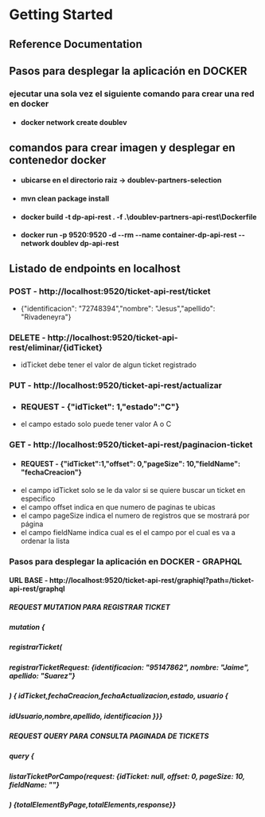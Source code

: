 # Getting Started

## Reference Documentation

## Pasos para desplegar la aplicación en DOCKER

### ejecutar una sola vez el siguiente comando para crear una red en docker
- #### docker network create doublev

## comandos para crear imagen y desplegar en contenedor docker
- #### ubicarse en el directorio raiz -> doublev-partners-selection
- #### mvn clean package install
- #### docker build -t dp-api-rest . -f .\doublev-partners-api-rest\Dockerfile
- #### docker run -p 9520:9520 -d --rm --name container-dp-api-rest --network doublev dp-api-rest


## Listado de endpoints en localhost

### POST - http://localhost:9520/ticket-api-rest/ticket
- {"identificacion": "72748394","nombre": "Jesus","apellido": "Rivadeneyra"}

### DELETE - http://localhost:9520/ticket-api-rest/eliminar/{idTicket}
- idTicket debe tener el valor de algun ticket registrado


### PUT - http://localhost:9520/ticket-api-rest/actualizar
- ### REQUEST - {"idTicket": 1,"estado":"C"}
-  el campo estado solo puede tener valor A o C

### GET - http://localhost:9520/ticket-api-rest/paginacion-ticket

- #### REQUEST - {"idTicket":1,"offset": 0,"pageSize": 10,"fieldName": "fechaCreacion"}
-  el campo idTicket solo se le da valor si se quiere buscar un ticket en especifico
-  el campo offset indica en que numero de paginas te ubicas
-  el campo pageSize indica el numero de registros que se mostrará por página
-  el campo fieldName indica cual es el el campo por el cual es va a ordenar la lista

### Pasos para desplegar la aplicación en DOCKER - GRAPHQL

#### URL BASE - http://localhost:9520/ticket-api-rest/graphiql?path=/ticket-api-rest/graphql

##### REQUEST MUTATION PARA REGISTRAR TICKET

##### mutation {
##### registrarTicket(
##### registrarTicketRequest: {identificacion: "95147862", nombre: "Jaime", apellido: "Suarez"}
##### ) { idTicket,fechaCreacion,fechaActualizacion,estado, usuario {
##### idUsuario,nombre,apellido, identificacion }}}


##### REQUEST QUERY PARA CONSULTA PAGINADA DE TICKETS

##### query {
##### listarTicketPorCampo(request: {idTicket: null, offset: 0, pageSize: 10, fieldName: ""}
##### ) {totalElementByPage,totalElements,response}}
